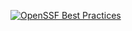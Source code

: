[![OpenSSF Best Practices](https://www.bestpractices.dev/projects/10267/badge)](https://www.bestpractices.dev/projects/10267)

